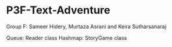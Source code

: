# P3F-Text-Adventure

Group F: Sameer Hidery, Murtaza Asrani and Keira Sutharsanaraj

Queue: Reader class
Hashmap: StoryGame class 

